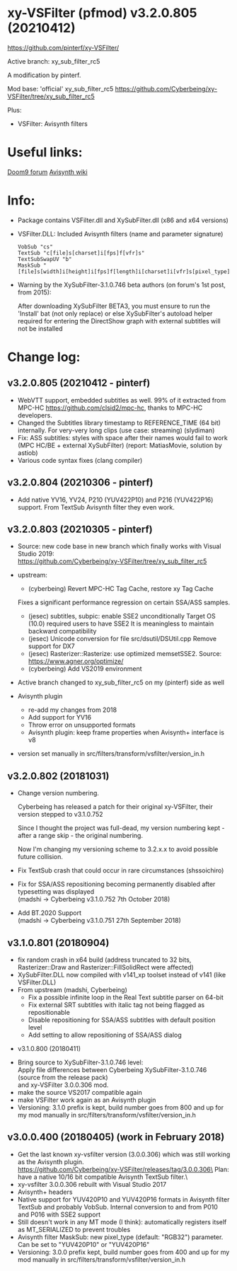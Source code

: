 # xy-VSFilter (pfmod) v3.2.0.805 (20210412)
https://github.com/pinterf/xy-VSFilter/

Active branch: xy_sub_filter_rc5

A modification by pinterf. 

Mod base: 'official' xy_sub_filter_rc5
https://github.com/Cyberbeing/xy-VSFilter/tree/xy_sub_filter_rc5

Plus:
- VSFilter: Avisynth filters

# Useful links:
[Doom9 forum](https://forum.doom9.org/showthread.php?t=168282)
[Avisynth wiki](http://avisynth.nl/index.php/Xy-VSFilter)

# Info:
- Package contains VSFilter.dll and XySubFilter.dll (x86 and x64 versions)

- VSFilter.DLL: Included Avisynth filters (name and parameter signature)
  
      VobSub "cs"
      TextSub "c[file]s[charset]i[fps]f[vfr]s"
      TextSubSwapUV "b"
      MaskSub "[file]s[width]i[height]i[fps]f[length]i[charset]i[vfr]s[pixel_type]s"

- Warning by the XySubFilter-3.1.0.746 beta authors (on forum's 1st post, from 2015):
  
  After downloading XySubFilter BETA3, you must ensure to run the 'Install' bat (not only replace) or else XySubFilter's autoload helper required for entering the DirectShow graph with external subtitles will not be installed

# Change log:
## v3.2.0.805 (20210412 - pinterf)

* WebVTT support, embedded subtitles as well.
  99% of it extracted from MPC-HC https://github.com/clsid2/mpc-hc, thanks to MPC-HC developers.
* Changed the Subtitles library timestamp to REFERENCE_TIME (64 bit) internally.
  For very-very long clips (use case: streaming) (slydiman)
* Fix: ASS subtitles: styles with space after their names would fail to work (MPC HC/BE + external XySubFilter)
  (report: MatiasMovie, solution by astiob)
* Various code syntax fixes (clang compiler)

## v3.2.0.804 (20210306 - pinterf)
* Add native YV16, YV24, P210 (YUV422P10) and P216 (YUV422P16) support.
  From TextSub Avisynth filter they even work.

## v3.2.0.803 (20210305 - pinterf)
* Source: new code base in new branch which finally works with Visual Studio 2019:\
  https://github.com/Cyberbeing/xy-VSFilter/tree/xy_sub_filter_rc5
* upstream:
  * (cyberbeing) Revert MPC-HC Tag Cache, restore xy Tag Cache
   
   Fixes a significant performance regression on certain SSA/ASS samples.
  * (jesec) subtitles, subpic: enable SSE2 unconditionally
     Target OS (10.0) required users to have SSE2
     It is meaningless to maintain backward compatibility
  * (jesec) Unicode conversion for file src/dsutil/DSUtil.cpp
     Remove support for DX7
  * (jesec) Rasterizer::Rasterize: use optimized memsetSSE2.
    Source: https://www.agner.org/optimize/
  * (cyberbeing) Add VS2019 environment
* Active branch changed to xy_sub_filter_rc5 on my (pinterf) side as well
* Avisynth plugin
  * re-add my changes from 2018
  * Add support for YV16
  * Throw error on unsupported formats
  * Avisynth plugin: keep frame properties when Avisynth+ interface is v8
* version set manually in src/filters/transform/vsfilter/version_in.h

## v3.2.0.802 (20181031)
* Change version numbering.
  
  Cyberbeing has released a patch for their original xy-VSFilter, their version stepped to v3.1.0.752
  
  Since I thought the project was full-dead, my version numbering kept - after a range skip - the original numbering.
  
  Now I'm changing my versioning scheme to 3.2.x.x to avoid possible future collision.
  
* Fix TextSub crash that could occur in rare circumstances (shssoichiro)

* Fix for SSA/ASS repositioning becoming permanently disabled after typesetting was displayed\
  (madshi -> Cyberbeing v3.1.0.752 7th October 2018)
  
* Add BT.2020 Support\
  (madshi -> Cyberbeing v3.1.0.751 27th September 2018)

## v3.1.0.801 (20180904)
* fix random crash in x64 build (address truncated to 32 bits, Rasterizer::Draw and Rasterizer::FillSolidRect were affected)
* XySubFilter.DLL now compiled with v141_xp toolset instead of v141 (like VSFilter.DLL)
* From upstream (madshi, Cyberbeing)
  * Fix a possible infinite loop in the Real Text subtitle parser on 64-bit
  * Fix external SRT subtitles with italic tag not being flagged as repositionable
  * Disable repositioning for SSA/ASS subtitles with default position level
  * Add setting to allow repositioning of SSA/ASS dialog

- v3.1.0.800 (20180411)
* Bring source to XySubFilter-3.1.0.746 level:\
  Apply file differences between Cyberbeing XySubFilter-3.1.0.746 (source from the release pack) \
  and xy-VSFilter 3.0.0.306 mod.
* make the source VS2017 compatible again
* make VSFilter work again as an Avisynth plugin
* Versioning: 3.1.0 prefix is kept, build number goes from 800 and up for my mod manually in src/filters/transform/vsfilter/version_in.h

## v3.0.0.400 (20180405) (work in February 2018)
* Get the last known xy-vsfilter version (3.0.0.306) which was still working as the Avisynth plugin.\
  https://github.com/Cyberbeing/xy-VSFilter/releases/tag/3.0.0.306\
  Plan: have a native 10/16 bit compatible Avisynth TextSub filter.\
* xy-vsfilter 3.0.0.306 rebuilt with Visual Studio 2017
* Avisynth+ headers
* Native support for YUV420P10 and YUV420P16 formats in Avisynth filter TextSub and probably VobSub.
  Internal conversion to and from P010 and P016 with SSE2 support
* Still doesn't work in any MT mode (I think): automatically registers itself as MT_SERIALIZED to prevent troubles
* Avisynth filter MaskSub: new pixel_type (default: "RGB32") parameter. Can be set to "YUV420P10" or "YUV420P16"
* Versioning: 3.0.0 prefix kept, build number goes from 400 and up for my mod manually in src/filters/transform/vsfilter/version_in.h
